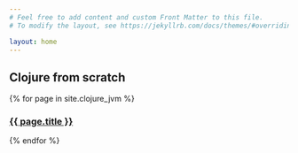```yaml
---
# Feel free to add content and custom Front Matter to this file.
# To modify the layout, see https://jekyllrb.com/docs/themes/#overriding-theme-defaults

layout: home
---
```


<h2>Clojure from scratch</h2>
{% for page in site.clojure_jvm %}
<h3>
<a href="{{ page.url }}">{{ page.title }}</a>
</h3>
{% endfor %}

